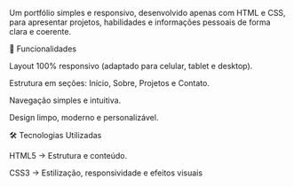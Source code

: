 Um portfólio simples e responsivo, desenvolvido apenas com HTML e CSS, para apresentar projetos, habilidades e informações pessoais de forma clara e coerente.

🚀 Funcionalidades

Layout 100% responsivo (adaptado para celular, tablet e desktop).

Estrutura em seções: Início, Sobre, Projetos e Contato.

Navegação simples e intuitiva.

Design limpo, moderno e personalizável.

🛠️ Tecnologias Utilizadas

HTML5 → Estrutura e conteúdo.

CSS3 → Estilização, responsividade e efeitos visuais
